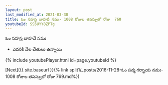 ```yaml
---
layout: post
last_modified_at: 2021-03-30
title: ఓం సహస్ర బాహవే నమః- 1008 రోజుల తపస్సులో రోజు  760
youtubeId: SS5UYY8ZPTg
---
```

 
 
 ఓం సహస్ర బాహవే నమః  
 
 -  ఎవరికి వేల చేతులు ఉన్నాయి 
 
  
 
  
 
 
 
 
 
 


{% include youtubePlayer.html id=page.youtubeId %}
 
[Next]({{ site.baseurl }}{% link  split1/_posts/2016-11-28-ఓం పద్మ గర్భాయ నమః- 1008 రోజుల తపస్సులో రోజు  769.md%})
 
